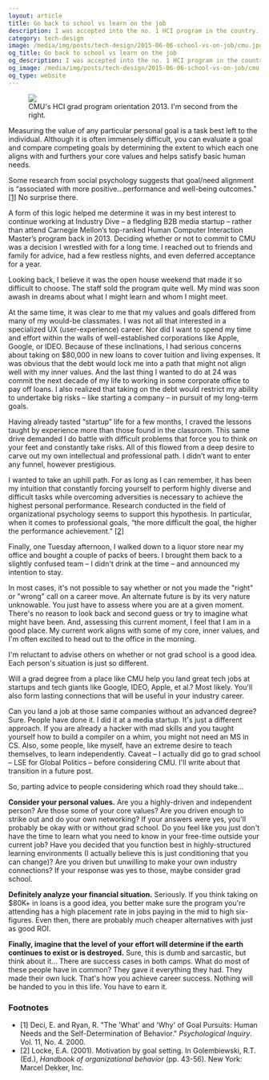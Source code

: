 ```yaml
---
layout: article
title: Go back to school vs learn on the job
description: I was accepted into the no. 1 HCI program in the country. This is why I decided not to go.
category: tech-design
image: /media/img/posts/tech-design/2015-06-06-school-vs-on-job/cmu.jpg
og_title: Go back to school vs learn on the job
og_description: I was accepted into the no. 1 HCI program in the country. This is why I decided not to go.
og_image: /media/img/posts/tech-design/2015-06-06-school-vs-on-job/cmu.jpg
og_type: website
---
```


<figure>
	<img src="{{ site.url }}/media/img/posts/tech-design/2015-06-06-school-vs-on-job/cmu.jpg" class="img-border">
	<figcaption>CMU's HCI grad program orientation 2013. I'm second from the right.</figcaption>
</figure>

<p>Measuring the value of any particular personal goal is a task best left to the individual. Although it is often immensely difficult, you can evaluate a goal and compare competing goals by determining the extent to which each one aligns with and furthers your core values and helps satisfy basic human needs.</p>

<p>Some research from social psychology suggests that goal/need alignment is “associated with more positive…performance and well-being outcomes.” <a href="#fn1" class="footnote-link">[1]</a> No surprise there.</p>

<p>A form of this logic helped me determine it was in my best interest to continue working at Industry Dive – a fledgling B2B media startup – rather than attend Carnegie Mellon’s top-ranked Human Computer Interaction Master’s program back in 2013. Deciding whether or not to commit to CMU was a decision I wrestled with for a long time. I reached out to friends and family for advice, had a few restless nights, and even deferred acceptance for a year.</p>

<p>Looking back, I believe it was the open house weekend that made it so difficult to choose. The staff sold the program quite well. My mind was soon awash in dreams about what I might learn and whom I might meet.</p>

<p>At the same time, it was clear to me that my values and goals differed from many of my would-be classmates. I was not all that interested in a specialized UX (user-experience) career. Nor did I want to spend my time and effort within the walls of well-established corporations like Apple, Google, or IDEO. Because of these inclinations, I had serious concerns about taking on $80,000 in new loans to cover tuition and living expenses. It was obvious that the debt would lock me into a path that might not align well with my inner values. And the last thing I wanted to do at 24 was commit the next decade of my life to working in some corporate office to pay off loans. I also realized that taking on the debt would restrict my ability to undertake big risks – like starting a company – in pursuit of my long-term goals.</p>

<p>Having already tasted “startup” life for a few months, I craved the lessons taught by experience more than those found in the classroom. This same drive demanded I do battle with difficult problems that force you to think on your feet and constantly take risks. All of this flowed from a deep desire to carve out my own intellectual and professional path. I didn’t want to enter any funnel, however prestigious.</p>

<p>I wanted to take an uphill path. For as long as I can remember, it has been my intuition that constantly forcing yourself to perform highly diverse and difficult tasks while overcoming adversities is necessary to achieve the highest personal performance. Research conducted in the field of organizational psychology seems to support this hypothesis. In particular, when it comes to professional goals, “the more difficult the goal, the higher the performance achievement.” <a href="#fn1" class="footnote-link">[2]</a></p>

<p>Finally, one Tuesday afternoon, I walked down to a liquor store near my office and bought a couple of packs of beers. I brought them back to a slightly confused team – I didn't drink at the time – and announced my intention to stay.</p>

<p>In most cases, it's not possible to say whether or not you made the "right" or "wrong" call on a career move. An alternate future is by its very nature unknowable. You just have to assess where you are at a given moment. There's no reason to look back and second guess or try to imagine what might have been. And, assessing this current moment, I feel that I am in a good place. My current work aligns with some of my core, inner values, and I'm often excited to head out to the office in the morning.</p>

<p>I'm reluctant to advise others on whether or not grad school is a good idea. Each person's situation is just so different.</p>

<p>Will a grad degree from a place like CMU help you land great tech jobs at startups and tech giants like Google, IDEO, Apple, et al.? Most likely. You'll also form lasting connections that will be useful in your industry career.</p>

<p>Can you land a job at those same companies without an advanced degree? Sure. People have done it. I did it at a media startup. It's just a different approach. If you are already a hacker with mad skills and you taught yourself how to build a compiler on a whim, you might not need an MS in CS. Also, some people, like myself, have an extreme desire to teach themselves, to learn independently. Caveat – I actually did go to grad school – LSE for Global Politics – before considering CMU. I'll write about that transition in a future post.</p>

<p>So, parting advice to people considering which road they should take...</p>
<p><strong>Consider your personal values.</strong> Are you a highly-driven and independent person? Are those some of your core values? Are you driven enough to strike out and do your own networking? If your answers were yes, you'll probably be okay with or without grad school. Do you feel like you just don't have the time to learn what you need to know in your free-time outside your current job? Have you decided that you function best in highly-structured learning environments (I actually believe this is just conditioning that you can change)? Are you driven but unwilling to make your own industry connections? If your response was yes to those, maybe consider grad school.
<p><strong>Definitely analyze your financial situation.</strong> Seriously. If you think taking on $80K+ in loans is a good idea, you better make sure the program you're attending has a high placement rate in jobs paying in the mid to high six-figures. Even then, there are probably much cheaper alternatives with just as good ROI.</p>
<p><strong>Finally, imagine that the level of your effort will determine if the earth continues to exist or is destroyed.</strong> Sure, this is dumb and sarcastic, but think about it... There are success cases in both camps. What do most of these people have in common? They gave it everything they had. They made their own luck. That's how you achieve career success. Nothing will be handed to you in this life. You have to earn it.</p>

<section class="footnotes">
<h3>Footnotes</h3>
<ul>
	<li id="fn1">
		[1] Deci, E. and Ryan, R. "The 'What' and 'Why' of Goal Pursuits: Human Needs and the Self-Determination of Behavior." <em>Psychological Inquiry</em>. Vol. 11, No. 4. 2000. 
	</li>
	<li id="fn2">
		[2] Locke, E.A. (2001). Motivation by goal setting. In Golembiewski, R.T. (Ed.), <em>Handbook of organizational behavior</em> (pp. 43-56). New York: Marcel Dekker, Inc. 
	</li>
</ul>
</section>
